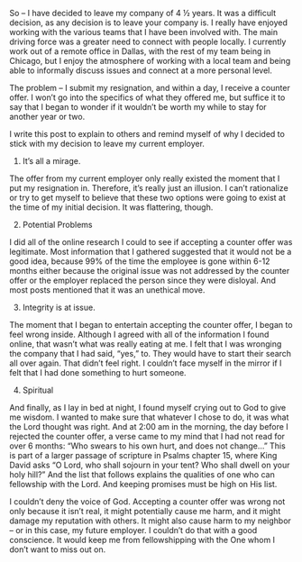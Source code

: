 So – I have decided to leave my company of 4 ½ years. It was a difficult decision, as any decision is to leave your company is. I really have enjoyed working with the various teams that I have been involved with. The main driving force was a greater need to connect with people locally. I currently work out of a remote office in Dallas, with the rest of my team being in Chicago, but I enjoy the atmosphere of working with a local team and being able to informally discuss issues and connect at a more personal level.

The problem – I submit my resignation, and within a day, I receive a counter offer. I won’t go into the specifics of what they offered me, but suffice it to say that I began to wonder if it wouldn’t be worth my while to stay for another year or two.

I write this post to explain to others and remind myself of why I decided to stick with my decision to leave my current employer.

1. It’s all a mirage.

The offer from my current employer only really existed the moment that I put my resignation in. Therefore, it’s really just an illusion. I can’t rationalize or try to get myself to believe that these two options were going to exist at the time of my initial decision. It was flattering, though.

2. Potential Problems

I did all of the online research I could to see if accepting a counter offer was legitimate. Most information that I gathered suggested that it would not be a good idea, because 99% of the time the employee is gone within 6-12 months either because the original issue was not addressed by the counter offer or the employer replaced the person since they were disloyal. And most posts mentioned that it was an unethical move.

3. Integrity is at issue.

The moment that I began to entertain accepting the counter offer, I began to feel wrong inside. Although I agreed with all of the information I found online, that wasn’t what was really eating at me. I felt that I was wronging the company that I had said, “yes,” to. They would have to start their search all over again. That didn’t feel right. I couldn’t face myself in the mirror if I felt that I had done something to hurt someone.

4. Spiritual

And finally, as I lay in bed at night, I found myself crying out to God to give me wisdom. I wanted to make sure that whatever I chose to do, it was what the Lord thought was right. And at 2:00 am in the morning, the day before I rejected the counter offer, a verse came to my mind that I had not read for over 6 months: “Who swears to his own hurt, and does not change…” This is part of a larger passage of scripture in Psalms chapter 15, where King David asks “O Lord, who shall sojourn in your tent? Who shall dwell on your holy hill?” And the list that follows explains the qualities of one who can fellowship with the Lord. And keeping promises must be high on His list.

I couldn’t deny the voice of God. Accepting a counter offer was wrong not only because it isn’t real, it might potentially cause me harm, and it might damage my reputation with others. It might also cause harm to my neighbor – or in this case, my future employer. I couldn’t do that with a good conscience. It would keep me from fellowshipping with the One whom I don’t want to miss out on.